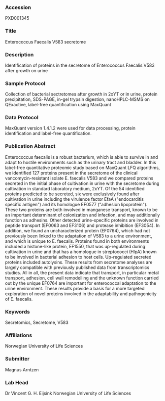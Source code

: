 ### Accession
PXD001345

### Title
Enterococcus Faecalis V583 secretome

### Description
Identification of proteins in the secretome of Enterococcus Faecalis V583 after growth on urine

### Sample Protocol
Collection of bacterial sectretomes after growth in 2xYT or in urine, protein precipitation, SDS-PAGE, in-gel trypsin digestion, nanoHPLC-MSMS on QExactive, label-free quantification using MaxQuant

### Data Protocol
MaxQuant version 1.4.1.2 were used for data processing, protein identification and label-free quantification.

### Publication Abstract
Enterococcus faecalis is a robust bacterium, which is able to survive in and adapt to hostile environments such as the urinary tract and bladder. In this label-free quantitative proteomic study based on MaxQuant LFQ algorithms, we identified 127 proteins present in the secretome of the clinical vancomycin-resistant isolate E. faecalis V583 and we compared proteins secreted in the initial phase of cultivation in urine with the secretome during cultivation in standard laboratory medium, 2xYT. Of the 54 identified proteins predicted to be secreted, six were exclusively found after cultivation in urine including the virulence factor EfaA ("endocarditis specific antigen") and its homologue EF0577 ("adhesion lipoprotein"). These two proteins are both involved in manganese transport, known to be an important determinant of colonization and infection, and may additionally function as adhesins. Other detected urine-specific proteins are involved in peptide transport (EF0063 and EF3106) and protease inhibition (EF3054). In addition, we found an uncharacterized protein (EF0764), which had not previously been linked to the adaptation of V583 to a urine environment, and which is unique to E. faecalis. Proteins found in both environments included a histone-like protein, EF1550, that was up-regulated during cultivation in urine and that has a homologue in streptococci (HlpA) known to be involved in bacterial adhesion to host cells. Up-regulated secreted proteins included autolysins. These results from secretome analyses are largely compatible with previously published data from transcriptomics studies. All in all, the present data indicate that transport, in particular metal transport, adhesion, cell wall remodelling and the unknown function carried out by the unique EF0764 are important for enterococcal adaptation to the urine environment. These results provide a basis for a more targeted exploration of novel proteins involved in the adaptability and pathogenicity of E. faecalis.

### Keywords
Secretomics, Secretome, V583

### Affiliations
Norwegian University of Life Sciences

### Submitter
Magnus Arntzen

### Lab Head
Dr Vincent G. H. Eijsink
Norwegian University of Life Sciences


